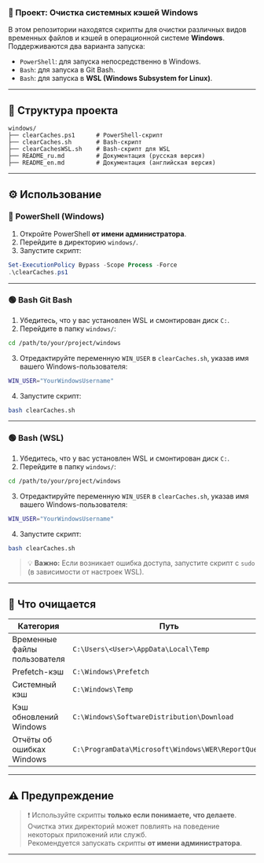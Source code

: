 ### 📁 Проект: Очистка системных кэшей Windows

В этом репозитории находятся скрипты для очистки различных видов временных файлов и кэшей в операционной системе **Windows**.  
Поддерживаются два варианта запуска:

- `PowerShell`: для запуска непосредственно в Windows.
- `Bash`: для запуска в Git Bash.
- `Bash`: для запуска в **WSL (Windows Subsystem for Linux)**.

---

## 📂 Структура проекта

```
windows/
├── clearCaches.ps1      # PowerShell-скрипт
├── clearCaches.sh       # Bash-скрипт
├── clearCachesWSL.sh    # Bash-скрипт для WSL
├── README_ru.md         # Документация (русская версия)
├── README_en.md         # Документация (английская версия)
```

---

## ⚙️ Использование

### 🔵 PowerShell (Windows)

1. Откройте PowerShell **от имени администратора**.
2. Перейдите в директорию `windows/`.
3. Запустите скрипт:

```powershell
Set-ExecutionPolicy Bypass -Scope Process -Force
.\clearCaches.ps1
```

---

### 🟢 Bash Git Bash

1. Убедитесь, что у вас установлен WSL и смонтирован диск `C:`.
2. Перейдите в папку `windows/`:

```bash
cd /path/to/your/project/windows
```

3. Отредактируйте переменную `WIN_USER` в `clearCaches.sh`, указав имя вашего Windows-пользователя:

```bash
WIN_USER="YourWindowsUsername"
```

4. Запустите скрипт:

```bash
bash clearCaches.sh
```

---

### 🟢 Bash (WSL)

1. Убедитесь, что у вас установлен WSL и смонтирован диск `C:`.
2. Перейдите в папку `windows/`:

```bash
cd /path/to/your/project/windows
```

3. Отредактируйте переменную `WIN_USER` в `clearCaches.sh`, указав имя вашего Windows-пользователя:

```bash
WIN_USER="YourWindowsUsername"
```

4. Запустите скрипт:

```bash
bash clearCaches.sh
```

> 💡 **Важно:** Если возникает ошибка доступа, запустите скрипт с `sudo` (в зависимости от настроек WSL).

---

## 🧹 Что очищается

| Категория                      | Путь                                                         |
|-------------------------------|--------------------------------------------------------------|
| Временные файлы пользователя  | `C:\Users\<User>\AppData\Local\Temp`                         |
| Prefetch-кэш                  | `C:\Windows\Prefetch`                                       |
| Системный кэш                 | `C:\Windows\Temp`                                           |
| Кэш обновлений Windows        | `C:\Windows\SoftwareDistribution\Download`                  |
| Отчёты об ошибках Windows     | `C:\ProgramData\Microsoft\Windows\WER\ReportQueue`          |

---

## ⚠️ Предупреждение

> ❗ Используйте скрипты **только если понимаете, что делаете**. Очистка этих директорий может повлиять на поведение некоторых приложений или служб.  
> Рекомендуется запускать скрипты **от имени администратора**.

---
